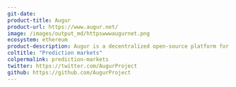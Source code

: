 ```yaml
---
git-date:
product-title: Augur
product-url: https://www.augur.net/
image: /images/output_md/httpswwwaugurnet.png
ecosystem: ethereum
product-description: Augur is a decentralized open-source platform for prediction markets, allowing to forecast events and be rewarded for predicting them correctly.
coltitle: "Prediction markets"
colpermalink: prediction-markets
twitter: https://twitter.com/AugurProject
github: https://github.com/AugurProject
---
```

